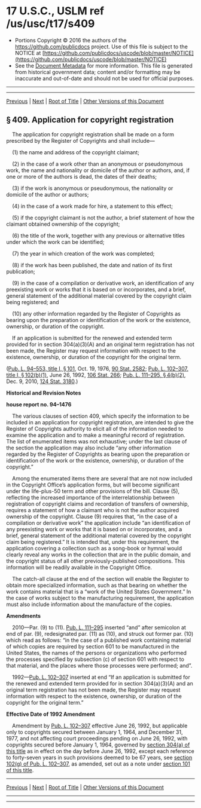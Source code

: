 ---
---

# 17 U.S.C., USLM ref /us/usc/t17/s409

* Portions Copyright © 2016 the authors of the https://github.com/publicdocs project.
  Use of this file is subject to the NOTICE at [https://github.com/publicdocs/uscode/blob/master/NOTICE](https://github.com/publicdocs/uscode/blob/master/NOTICE)
* See the [Document Metadata](././../../../..//README.md) for more information.
  This file is generated from historical government data; content and/or formatting may be inaccurate and out-of-date and should not be used for official purposes.

----------
----------

[Previous](./../../../..//us/usc/t17/ch4/m__us_usc_t17_s408.md) | [Next](./../../../..//us/usc/t17/ch4/m__us_usc_t17_s410.md) | [Root of Title](./../../../../) | [Other Versions of this Document](https://publicdocs.github.io/go/links?ns=uslm&ref=%2Fus%2Fusc%2Ft17%2Fs409)

## § 409. Application for copyright registration

    The application for copyright registration shall be made on a form prescribed by the Register of Copyrights and shall include—

    (1) the name and address of the copyright claimant;

    (2) in the case of a work other than an anonymous or pseudonymous work, the name and nationality or domicile of the author or authors, and, if one or more of the authors is dead, the dates of their deaths;

    (3) if the work is anonymous or pseudonymous, the nationality or domicile of the author or authors;

    (4) in the case of a work made for hire, a statement to this effect;

    (5) if the copyright claimant is not the author, a brief statement of how the claimant obtained ownership of the copyright;

    (6) the title of the work, together with any previous or alternative titles under which the work can be identified;

    (7) the year in which creation of the work was completed;

    (8) if the work has been published, the date and nation of its first publication;

    (9) in the case of a compilation or derivative work, an identification of any preexisting work or works that it is based on or incorporates, and a brief, general statement of the additional material covered by the copyright claim being registered; and

    (10) any other information regarded by the Register of Copyrights as bearing upon the preparation or identification of the work or the existence, ownership, or duration of the copyright.

    If an application is submitted for the renewed and extended term provided for in section 304(a)(3)(A) and an original term registration has not been made, the Register may request information with respect to the existence, ownership, or duration of the copyright for the original term.

([Pub. L. 94–553, title I, § 101][/us/pl/94/553/s101], Oct. 19, 1976, [90 Stat. 2582][/us/stat/90/2582]; [Pub. L. 102–307, title I, § 102(b)(1)][/us/pl/102/307/s102/b/1], June 26, 1992, [106 Stat. 266][/us/stat/106/266]; [Pub. L. 111–295, § 4(b)(2)][/us/pl/111/295/s4/b/2], Dec. 9, 2010, [124 Stat. 3180][/us/stat/124/3180].)

 __Historical and Revision Notes__ 

 __house report no. 94–1476__ 

    The various clauses of section 409, which specify the information to be included in an application for copyright registration, are intended to give the Register of Copyrights authority to elicit all of the information needed to examine the application and to make a meaningful record of registration. The list of enumerated items was not exhaustive; under the last clause of the section the application may also include “any other information regarded by the Register of Copyrights as bearing upon the preparation or identification of the work or the existence, ownership, or duration of the copyright.”

    Among the enumerated items there are several that are not now included in the Copyright Office’s application forms, but will become significant under the life-plus-50 term and other provisions of the bill. Clause (5), reflecting the increased importance of the interrelationship between registration of copyright claims and recordation of transfers of ownership, requires a statement of how a claimant who is not the author acquired ownership of the copyright. Clause (9) requires that, “in the case of a compilation or derivative work” the application include “an identification of any preexisting work or works that it is based on or incorporates, and a brief, general statement of the additional material covered by the copyright claim being registered.” It is intended that, under this requirement, the application covering a collection such as a song-book or hymnal would clearly reveal any works in the collection that are in the public domain, and the copyright status of all other previously-published compositions. This information will be readily available in the Copyright Office.

    The catch-all clause at the end of the section will enable the Register to obtain more specialized information, such as that bearing on whether the work contains material that is a “work of the United States Government.” In the case of works subject to the manufacturing requirement, the application must also include information about the manufacture of the copies.

 __Amendments__ 

    2010—Par. (9) to (11). [Pub. L. 111–295][/us/pl/111/295] inserted “and” after semicolon at end of par. (9), redesignated par. (11) as (10), and struck out former par. (10) which read as follows: “in the case of a published work containing material of which copies are required by section 601 to be manufactured in the United States, the names of the persons or organizations who performed the processes specified by subsection (c) of section 601 with respect to that material, and the places where those processes were performed; and”.

    1992—[Pub. L. 102–307][/us/pl/102/307] inserted at end “If an application is submitted for the renewed and extended term provided for in section 304(a)(3)(A) and an original term registration has not been made, the Register may request information with respect to the existence, ownership, or duration of the copyright for the original term.”

 __Effective Date of 1992 Amendment__ 

    Amendment by [Pub. L. 102–307][/us/pl/102/307] effective June 26, 1992, but applicable only to copyrights secured between January 1, 1964, and December 31, 1977, and not affecting court proceedings pending on June 26, 1992, with copyrights secured before January 1, 1964, governed by [section 304(a) of this title][/us/usc/t17/s304/a] as in effect on the day before June 26, 1992, except each reference to forty-seven years in such provisions deemed to be 67 years, see [section 102(g) of Pub. L. 102–307][/us/pl/102/307/s102/g], as amended, set out as a note under [section 101 of this title][/us/usc/t17/s101].

----------

[Previous](./../../../..//us/usc/t17/ch4/m__us_usc_t17_s408.md) | [Next](./../../../..//us/usc/t17/ch4/m__us_usc_t17_s410.md) | [Root of Title](./../../../../) | [Other Versions of this Document](https://publicdocs.github.io/go/links?ns=uslm&ref=%2Fus%2Fusc%2Ft17%2Fs409)

----------
----------

[/us/pl/94/553/s101]: https://publicdocs.github.io/go/links?ns=uslm&ref=%2Fus%2Fpl%2F94%2F553%2Fs101
[/us/stat/90/2582]: https://publicdocs.github.io/go/links?ns=uslm&ref=%2Fus%2Fstat%2F90%2F2582
[/us/pl/102/307/s102/b/1]: https://publicdocs.github.io/go/links?ns=uslm&ref=%2Fus%2Fpl%2F102%2F307%2Fs102%2Fb%2F1
[/us/stat/106/266]: https://publicdocs.github.io/go/links?ns=uslm&ref=%2Fus%2Fstat%2F106%2F266
[/us/pl/111/295/s4/b/2]: https://publicdocs.github.io/go/links?ns=uslm&ref=%2Fus%2Fpl%2F111%2F295%2Fs4%2Fb%2F2
[/us/stat/124/3180]: https://publicdocs.github.io/go/links?ns=uslm&ref=%2Fus%2Fstat%2F124%2F3180
[/us/pl/111/295]: https://publicdocs.github.io/go/links?ns=uslm&ref=%2Fus%2Fpl%2F111%2F295
[/us/pl/102/307]: https://publicdocs.github.io/go/links?ns=uslm&ref=%2Fus%2Fpl%2F102%2F307
[/us/pl/102/307]: https://publicdocs.github.io/go/links?ns=uslm&ref=%2Fus%2Fpl%2F102%2F307
[/us/usc/t17/s304/a]: https://publicdocs.github.io/go/links?ns=uslm&ref=%2Fus%2Fusc%2Ft17%2Fs304%2Fa
[/us/pl/102/307/s102/g]: https://publicdocs.github.io/go/links?ns=uslm&ref=%2Fus%2Fpl%2F102%2F307%2Fs102%2Fg
[/us/usc/t17/s101]: https://publicdocs.github.io/go/links?ns=uslm&ref=%2Fus%2Fusc%2Ft17%2Fs101


